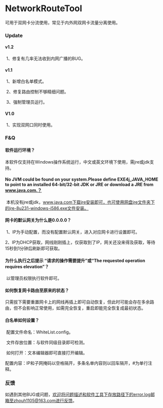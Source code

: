 # NetworkRouteTool
可用于双网卡分流使用，常见于内外网双网卡流量分离使用。

### Update

#### v1.2

​		1、修复有几率无法收到内网广播的BUG。



#### v1.1

​		1、新增白名单模式。

​		2、修复路由控制不够精细问题。

​		3、强制管理员运行。



#### V1.0

​		1、实现双网口同时使用。



### F&Q

#### 	软件运行环境？

​			本软件仅支持在Windows操作系统运行，中文或英文环境下使用，需jre或jdk支持。



#### 	No JVM could be found on your system.Please define EXE4j_JAVA_HOME to point to an installed 64-bit/32-bit JDK or JRE or download a JRE from www.java.com.？

​			本机没有jre或jdk，www.java.com下载jre安装即可，也可使用网盘jre文件夹下的jre-8u231-windows-i586.exe文件安装。



#### 	网卡的默认网关为什么是0.0.0.0？

​			1、IP为手动配置，而没有配置默认网关，进入对应网卡进行设置即可。

​			2、IP为DHCP获取，网线刚刚插上，仅获取到了IP，网关还没来得及获取，等待15秒到1分钟后刷新即可获取。



#### 	为什么执行之后提示 “请求的操作需要提升”或“The requested operation requires elevation”？

​		以管理员权限执行软件即可。



#### 	如何恢复网卡路由至原来的状态？

​		只需拔下需要重置网卡上的网线再插上即可自动恢复，但此时可能会存在多余路由，但不会影响正常使用，如需完全恢复，重启即能完全恢复成最初状态。



#### 	白名单如何设置？

​		配置文件命名：WhiteList.config。

​		文件存放位置：与软件同级目录即可检测。

​		如何打开：文本编辑器即可直接打开编辑。

​		配置内容：IP和子网掩码以空格隔开，多条名单内容则以回车隔开，#为单行注释。



### 反馈

如遇到其他BUG或问题，欢迎将问题描述和软件工具下存放路径下的error.log邮箱至zhouh1105@163.com进行反馈。